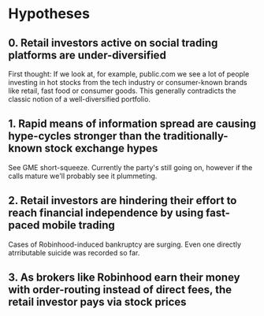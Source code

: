 # Hypotheses 

## 0. Retail investors active on social trading platforms are under-diversified
First thought: If we look at, for example, public.com we see a lot of people investing in hot stocks from the tech industry or consumer-known brands like retail, fast food or consumer goods.
This generally contradicts the classic notion of a well-diversified portfolio.  

## 1. Rapid means of information spread are causing hype-cycles stronger than the traditionally-known stock exchange hypes
See GME short-squeeze. Currently the party's still going on, however if the calls mature we'll probably see it plummeting. 

## 2. Retail investors are hindering their effort to reach financial independence by using fast-paced mobile trading
Cases of Robinhood-induced bankruptcy are surging. Even one directly atrributable suicide  was recorded so far.

## 3. As brokers like Robinhood earn their money with order-routing instead of direct fees, the retail investor pays via stock prices  
